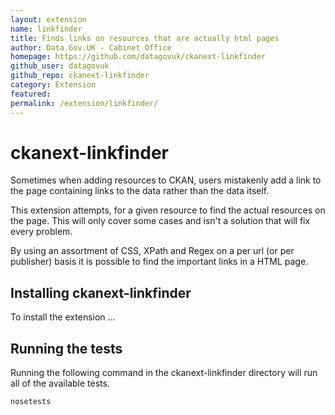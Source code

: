 ```yaml
---
layout: extension
name: linkfinder
title: Finds links on resources that are actually html pages
author: Data.Gov.UK - Cabinet Office
homepage: https://github.com/datagovuk/ckanext-linkfinder
github_user: datagovuk
github_repo: ckanext-linkfinder
category: Extension
featured: 
permalink: /extension/linkfinder/
---
```



# ckanext-linkfinder

Sometimes when adding resources to CKAN, users mistakenly add a link to the page containing links to the data rather than the data itself.

This extension attempts, for a given resource to find the actual resources on the page.  This will only cover some cases and isn't a solution that will fix every problem.

By using an assortment of CSS, XPath and Regex on a per url (or per publisher) basis it is possible to find the important links in a HTML page.

## Installing ckanext-linkfinder

To install the extension ...

## Running the tests

Running the following command in the ckanext-linkfinder directory will run all of the available tests.

    nosetests
    

